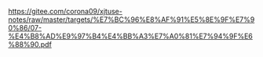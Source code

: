 https://gitee.com/corona09/xjtuse-notes/raw/master/targets/%E7%BC%96%E8%AF%91%E5%8E%9F%E7%90%86/07-%E4%B8%AD%E9%97%B4%E4%BB%A3%E7%A0%81%E7%94%9F%E6%88%90.pdf
